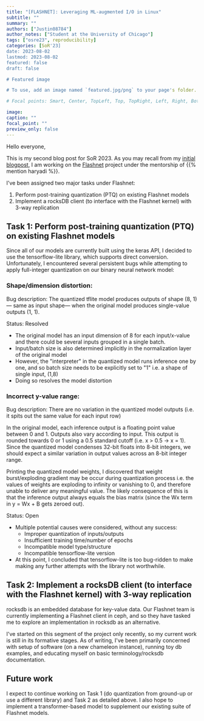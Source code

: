 ```yaml
---
title: "[FLASHNET]: Leveraging ML-augmented I/O in Linux"
subtitle: ""
summary: ""
authors: ["Justin08784"]
author_notes: ["Student at the University of Chicago"]
tags: ["osre23", reproducibility]
categories: [SoR'23]
date: 2023-08-02
lastmod: 2023-08-02
featured: false
draft: false

# Featured image

# To use, add an image named `featured.jpg/png` to your page's folder.

# Focal points: Smart, Center, TopLeft, Top, TopRight, Left, Right, BottomLeft, Bottom, BottomRight.

image:
caption: ""
focal_point: ""
preview_only: false
---
```


Hello everyone,

This is my second blog post for SoR 2023. As you may recall from my [initial blogpost](/report/osre23/uchicago/flashnet/20230530-justin08784/), I am working on the [Flashnet](/project/osre23/uchicago/flashnet/) project under the mentorship of {{% mention haryadi %}}.

I've been assigned two major tasks under Flashnet:
1. Perform post-training quantization (PTQ) on existing Flashnet models 
2. Implement a rocksDB client (to interface with the Flashnet kernel) with 3-way replication

## Task 1: Perform post-training quantization (PTQ) on existing Flashnet models 
Since all of our models are currently built using the keras API, I decided to use the tensorflow-lite library, which supports direct conversion. Unfortunately, I encountered several persistent bugs while attempting to apply full-integer quantization on our binary neural network model:

### Shape/dimension distortion:
Bug description: The quantized tflite model produces outputs of shape (8, 1) –– same as input shape–– when the original model produces single-value outputs (1, 1).

Status: Resolved
- The original model has an input dimension of 8 for each input/x-value and there could be several inputs grouped in a single batch. 
- Input/batch size is also determined implicitly in the normalization layer of the original model
- However, the "interpreter" in the quantized model runs inference one by one, and so batch size needs to be explicitly set to "1" i.e. a shape of single input, (1,8)
- Doing so resolves the model distortion


### Incorrect y-value range: 
Bug description: There are no variation in the quantized model outputs (i.e. it spits out the same value for each input row)

In the original model, each inference output is a floating point value between 0 and 1. Outputs also vary according to input. This output is rounded towards 0 or 1 using a 0.5 standard cutoff (i.e. x > 0.5 → x = 1). Since the quantized model condenses 32-bit floats into 8-bit integers, we should expect a similar variation in output values across an 8-bit integer range.

Printing the quantized model weights, I discovered that weight burst/exploding gradient may be occur during quantization process i.e. the values of weights are exploding to infinity or vanishing to 0, and therefore unable to deliver any meaningful value. The likely consequence of this is that the inference output always equals the bias matrix (since the Wx term in y = Wx + B gets zeroed out). 

Status: Open 
- Multiple potential causes were considered, without any success:
    - Improper quantization of inputs/outputs
    - Insufficient training time/number of epochs
    - Incompatible model type/structure
    - Incompatible tensorflow-lite version
- At this point, I concluded that tensorflow-lite is too bug-ridden to make making any further attempts with the library not worthwhile.


## Task 2: Implement a rocksDB client (to interface with the Flashnet kernel) with 3-way replication
rocksdb is an embedded database for key-value data. Our Flashnet team is currently implementing a Flashnet client in ceph, and so they have tasked me to explore an implementation in rocksdb as an alternative.

I've started on this segment of the project only recently, so my current work is still in its formative stages. As of writing, I've been primarily concerned with setup of software (on a new chameleon instance), running toy db examples, and educating myself on basic terminology/rocksdb documentation.


## Future work
I expect to continue working on Task 1 (do quantization from ground-up or use a different library) and Task 2 as detailed above. I also hope to implement a transformer-based model to supplement our existing suite of Flashnet models.

















